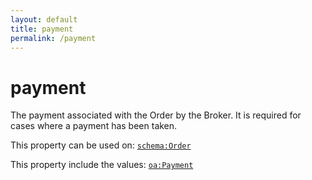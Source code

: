 ```yaml
---
layout: default
title: payment
permalink: /payment
---
```


# payment
The payment associated with the Order by the Broker. It is required for cases where a payment has been taken.

This property can be used on: [`schema:Order`](https://schema.org/Order)

This property include the values: [`oa:Payment`](https://openactive.io/Payment)
